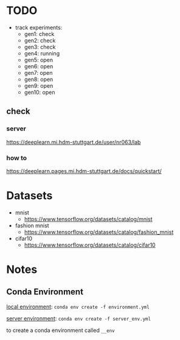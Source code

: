 # TODO

- track experiments:
  - gen1: check
  - gen2: check
  - gen3: check
  - gen4: running
  - gen5: open
  - gen6: open
  - gen7: open
  - gen8: open
  - gen9: open
  - gen10: open

## check

### server

https://deeplearn.mi.hdm-stuttgart.de/user/nr063/lab

### how to

https://deeplearn.pages.mi.hdm-stuttgart.de/docs/quickstart/

# Datasets

- mnist
  - https://www.tensorflow.org/datasets/catalog/mnist
- fashion mnist
  - https://www.tensorflow.org/datasets/catalog/fashion_mnist
- cifar10
  - https://www.tensorflow.org/datasets/catalog/cifar10

# Notes

## Conda Environment

[local environment](./environment.yml):
`conda env create -f environment.yml`

[server environment](./server_env.yml):
`conda env create -f server_env.yml`

to create a conda environment called `__env`
